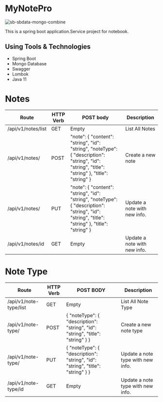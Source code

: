 # MyNotePro
![sb-sbdata-mongo-combine](https://user-images.githubusercontent.com/44985849/79386480-dbde4e00-7f72-11ea-816a-45e7257cd082.png)

This is a spring boot application.Service project for notebook.
## Using Tools & Technologies 
* Spring Boot 
* Mongo Database
* Swagger
* Lombok 
* Java 11

# Notes
| Route  | HTTP Verb  |POST body   |Description   |
|---|---|---|---|
| /api/v1/notes/list  |GET   |  Empty | List All Notes    
| /api/v1/notes/  |POST   | "note": { "content": "string", "id": "string", "noteType": { "description": "string", "id": "string", "title": "string" }, "title": "string" }  | Create a new note  |
| /api/v1/notes/  | PUT  | "note": { "content": "string", "id": "string", "noteType": { "description": "string", "id": "string", "title": "string" }, "title": "string" }  | Update a note with new info.   |
| /api/v1/notes/id  | GET  | Empty  | Update a note with new info.   |

# Note Type
| Route  | HTTP Verb  |POST BODY   |Description   |
|---|---|---|---|
| /api/v1/note-type/list  |GET   |  Empty | List All Note Type    |
| /api/v1/note-type/  |POST   |{ "noteType": { "description": "string", "id": "string", "title": "string" } }   | Create a new note type  |
| /api/v1/note-type/  | PUT  | { "noteType": { "description": "string", "id": "string", "title": "string" } }  | Update a note type with new info.   |
| /api/v1/note-type/id  | GET  | Empty  | Update a note type with new info.   |
